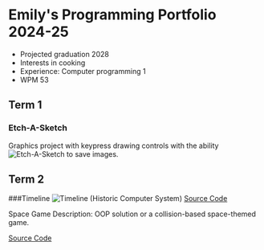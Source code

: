 # Emily's Programming Portfolio 2024-25
* Projected graduation 2028
* Interests in cooking
* Experience: Computer programming 1
* WPM 53

## Term 1
### Etch-A-Sketch
Graphics project with keypress drawing controls with the ability![Etch-A-Sketch](https://github.com/user-attachments/assets/de68cdc3-a43e-4ddc-83c9-10e210347a9d)
 to save images.


## Term 2
###Timeline
![Timeline (Historic Computer System)](https://github.com/user-attachments/assets/8d5ec8ba-7daa-4ff9-b653-1b6517cbe865) 
[Source Code]()

Space Game
Description: OOP solution or a collision-based space-themed game.

[Source Code](https://github.com/emily877/programmingportfolio/tree/main/src/SpaceGame)


